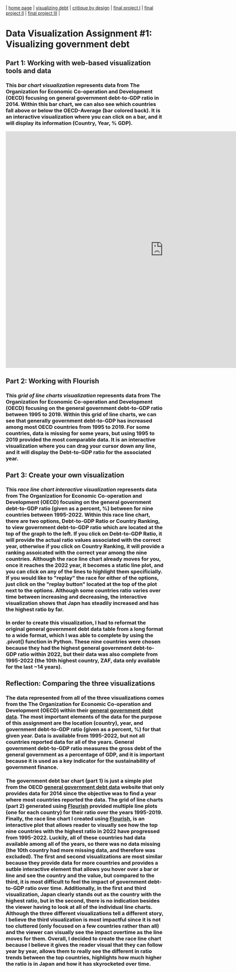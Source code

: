 | [home page](https://kavenir.github.io/kavenir-tswd-portfolio/) | [visualizing debt](https://kavenir.github.io/kavenir-tswd-portfolio/visualizing-government-debt.html) | [critique by design](https://kavenir.github.io/kavenir-tswd-portfolio/critique-by-design.html) | [final project I](https://kavenir.github.io/kavenir-tswd-portfolio/final-project-part-one.html) | [final project II](https://kavenir.github.io/kavenir-tswd-portfolio/final-project-part-two.html) | [final project III](https://kavenir.github.io/kavenir-tswd-portfolio/final-project-part-three.html) |

# Data Visualization Assignment #1: Visualizing government debt
## Part 1: Working with web-based visualization tools and data
### This *bar chart visualization* represents data from The Organization for Economic Co-operation and Development (OECD) focusing on general government debt-to-GDP ratio in 2014. Within this bar chart, we can also see which countries fall above or below the OECD-Average (bar colored back). It is an interactive visualization where you can click on a bar, and it will display its information (Country, Year, % GDP). 

<iframe src="https://data.oecd.org/chart/7baV" width="1000" height="750" style="border: 0" mozallowfullscreen="true" webkitallowfullscreen="true" allowfullscreen="true"><a href="https://data.oecd.org/chart/7baV" target="_blank">OECD Chart: General government debt, Total, % of GDP, Annual, 2014</a></iframe>

## Part 2: Working with Flourish
### This *grid of line charts visualization* represents data from The Organization for Economic Co-operation and Development (OECD) focusing on the general government debt-to-GDP ratio between 1995 to 2019. Within this grid of line charts, we can see that generally government debt-to-GDP has increased among most OECD countries from 1995 to 2019. For some countries, data is missing for some years, but using 1995 to 2019 provided the most comparable data. It is an interactive visualization where you can drag your cursor down any line, and it will display the Debt-to-GDP ratio for the associated year. 

<div class="flourish-embed flourish-chart" data-src="visualisation/14973790"><script src="https://public.flourish.studio/resources/embed.js"></script></div>

## Part 3: Create your own visualization
### This *race line chart interactive visualization* represents data from The Organization for Economic Co-operation and Development (OECD) focusing on the general government debt-to-GDP ratio (given as a percent, %) between for nine countries between 1995-2022. Within this race line chart, there are two options, Debt-to-GDP Ratio or Country Ranking, to view government debt-to-GDP ratio which are located at the top of the graph to the left. If you click on Debt-to-GDP Ratio, it will provide the actual ratio values associated with the correct year, otherwise if you click on Country Ranking, it will provide a ranking assoicated with the correct year among the nine countries. Although the race line chart already moves for you, once it reaches the 2022 year, it becomes a static line plot, and you can click on any of the lines to highlight them specificially. If you would like to "replay" the race for either of the options, just click on the "replay button" located at the top of the plot next to the options. Although some countries ratio varies over time between increasing and decreasing, the interactive visualization shows that Japn has steadily increased and has the highest ratio by far. 
### In order to create this visualization, I had to reformat the original general government debt data table from a long format to a wide format, which I was able to complete by using the .pivot() function in Python. These nine countries were chosen because they had the highest general government debt-to-GDP ratio within 2022, but their data was also complete from 1995-2022 (the 10th highest country, ZAF, data only available for the last ~14 years).

<div class="flourish-embed flourish-chart" data-src="visualisation/14976058"><script src="https://public.flourish.studio/resources/embed.js"></script></div>

## Reflection: Comparing the three visualizations
### The data represented from all of the three visualizations comes from the The Organization for Economic Co-operation and Development (OECD) within their [general government debt data](https://data.oecd.org/gga/general-government-debt.htm). The most important elements of the data for the purpose of this assignment are the location (country), year, and government debt-to-GDP ratio (given as a percent, %) for that given year. Data is available from 1995-2022, but not all countries reported data for all of the years. General government debt-to-GDP ratio measures the gross debt of the general government as a percentage of GDP, and it is important because it is used as a key indicator for the sustainability of government finance.
### The government debt bar chart (part 1) is just a simple plot from the OECD [general government debt data](https://data.oecd.org/gga/general-government-debt.htm) website that only provides data for 2014 since the objective was to find a year where most countries reported the data. The grid of line charts (part 2) generated using [Flourish](https://flourish.studio/) provided multiple line plots (one for each country) for their ratio over the years 1995-2019. Finally, the race line chart I created using [Flourish](https://flourish.studio/), is an interactive plot that allows reader to visually see how the top nine countries with the highest ratio in 2022 have progressed from 1995-2022. Luckily, all of these countries had data available among all of the years, so there was no data missing (the 10th country had more missing data, and therefore was excluded). The first and second visualizations are most similar because they provide data for more countries and provides a sutble interactive element that allows you hover over a bar or line and see the country and the value, but compared to the third, it is most difficult to feel the impact of government debt-to-GDP ratio over time. Additionally, in the first and third visualization, Japan clearly stands out as the country with the highest ratio, but in the second, there is no indication besides the viewer having to look at all of the individual line charts. Although the three different visualizations tell a different story, I believe the third visualization is most impactful since it is not too cluttered (only focused on a few countries rather than all) and the viewer can visually see the impact overtime as the line moves for them. Overall, I decided to create the race line chart because I believe it gives the reader visual that they can follow year by year, allows them to really see the different in ratio trends between the top countries, highlights how much higher the ratio is in Japan and how it has skyrocketed over time.  

